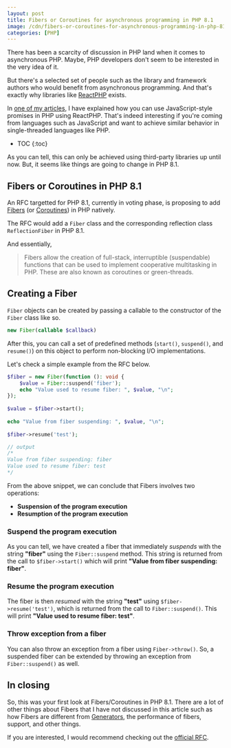 ```yaml
---
layout: post
title: Fibers or Coroutines for asynchronous programming in PHP 8.1
image: /cdn/fibers-or-coroutines-for-asynchronous-programming-in-php-81.png
categories: [PHP]
---
```


There has been a scarcity of discussion in PHP land when it comes to asynchronous PHP. Maybe, PHP developers don't seem to be interested in the very idea of it.

But there's a selected set of people such as the library and framework authors who would benefit from asynchronous programming. And that's exactly why libraries like [ReactPHP](https://reactphp.org/) exists.

In [one of my articles](/using-javascript-style-promises-php/), I have explained how you can use JavaScript-style promises in PHP using ReactPHP. That's indeed interesting if you're coming from languages such as JavaScript and want to achieve similar behavior in single-threaded languages like PHP.

* TOC
{:toc}

As you can tell, this can only be achieved using third-party libraries up until now. But, it seems like things are going to change in PHP 8.1.

## Fibers or Coroutines in PHP 8.1

An RFC targetted for PHP 8.1, currently in voting phase, is proposing to add [Fibers](https://en.wikipedia.org/wiki/Fiber_(computer_science)) (or [Coroutines](https://en.wikipedia.org/wiki/Coroutine)) in PHP natively.

The RFC would add a `Fiber` class and the corresponding reflection class `ReflectionFiber` in PHP 8.1.

And essentially, 

> Fibers allow the creation of full-stack, interruptible (suspendable) functions that can be used to implement cooperative multitasking in PHP. These are also known as coroutines or green-threads.

## Creating a Fiber

`Fiber` objects can be created by passing a callable to the constructor of the `Fiber` class like so.

```php
new Fiber(callable $callback)
```

After this, you can call a set of predefined methods (`start()`, `suspend()`, and `resume()`) on this object to perform non-blocking I/O implementations.

Let's check a simple example from the RFC below.

```php
$fiber = new Fiber(function (): void {
    $value = Fiber::suspend('fiber');
    echo "Value used to resume fiber: ", $value, "\n";
});
 
$value = $fiber->start();
 
echo "Value from fiber suspending: ", $value, "\n";
 
$fiber->resume('test');

// output
/*
Value from fiber suspending: fiber
Value used to resume fiber: test
*/
```

From the above snippet, we can conclude that Fibers involves two operations:

- **Suspension of the program execution**
- **Resumption of the program execution**

### Suspend the program execution

As you can tell, we have created a fiber that immediately *suspends* with the string **"fiber"** using the `Fiber::suspend` method. This string is returned from the call to `$fiber->start()` which will print **"Value from fiber suspending: fiber"**.

### Resume the program execution

The fiber is then *resumed* with the string **"test"** using `$fiber->resume('test')`, which is returned from the call to `Fiber::suspend()`. This will print **"Value used to resume fiber: test"**.

### Throw exception from a fiber

You can also throw an exception from a fiber using `Fiber->throw()`. So, a suspended fiber can be extended by throwing an exception from `Fiber::suspend()` as well.

## In closing

So, this was your first look at Fibers/Coroutines in PHP 8.1. There are a lot of other things about Fibers that I have not discussed in this article such as how Fibers are different from [Generators](/deep-dive-into-generators-php/), the performance of fibers, support, and other things.

If you are interested, I would recommend checking out the [official RFC](https://wiki.php.net/rfc/fibers).
